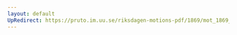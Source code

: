 ```yaml
---
layout: default
UpRedirect: https://pruto.im.uu.se/riksdagen-motions-pdf/1869/mot_1869__ak__174/mot_1869__ak__174-006.pdf
---
```

